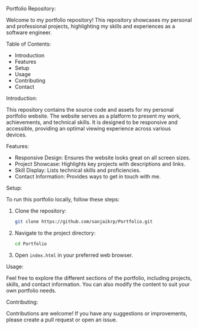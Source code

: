 Portfolio Repository:

Welcome to my portfolio repository! This repository showcases my personal and professional projects, highlighting my skills and experiences as a software engineer.

Table of Contents:

- Introduction
- Features
- Setup
- Usage
- Contributing
- Contact

Introduction:

This repository contains the source code and assets for my personal portfolio website. The website serves as a platform to present my work, achievements, and technical skills. It is designed to be responsive and accessible, providing an optimal viewing experience across various devices.

Features:

- Responsive Design: Ensures the website looks great on all screen sizes.
- Project Showcase: Highlights key projects with descriptions and links.
- Skill Display: Lists technical skills and proficiencies.
- Contact Information: Provides ways to get in touch with me.

Setup:

To run this portfolio locally, follow these steps:

1. Clone the repository:
    ```bash
    git clone https://github.com/sanjaikrp/Portfolio.git
    ```
2. Navigate to the project directory:
    ```bash
    cd Portfolio
    ```
3. Open `index.html` in your preferred web browser.

Usage:

Feel free to explore the different sections of the portfolio, including projects, skills, and contact information. You can also modify the content to suit your own portfolio needs.

Contributing:

Contributions are welcome! If you have any suggestions or improvements, please create a pull request or open an issue.
